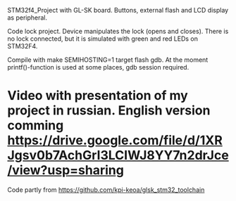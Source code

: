 STM32f4_Project with GL-SK board. Buttons, external flash and LCD display as peripheral.

Code lock project. Device manipulates the lock (opens and closes). There is no lock connected, but it is simulated with green and red LEDs on STM32F4.

Compile with make SEMIHOSTING=1 target flash gdb. At the moment printf()-function is used at some places, gdb session required.

# Video with presentation of my project in russian. English version comming https://drive.google.com/file/d/1XRJgsv0b7AchGrI3LCIWJ8YY7n2drJce/view?usp=sharing

Code partly from https://github.com/kpi-keoa/glsk_stm32_toolchain
